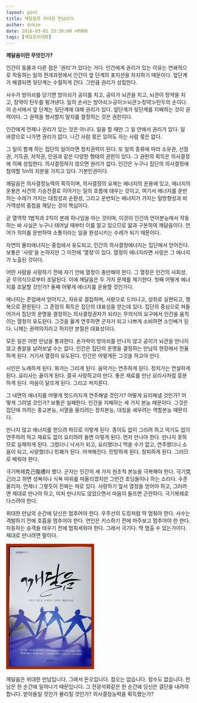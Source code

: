 ```yaml
---
layout: post
title: 깨달음은 위대한 만남이다
author: drkim
date: 2016-03-01 23:36:00 +0900
tags: [깨달음의대화]
---
```

**깨달음이란 무엇인가?**

  


인간이 동물과 다른 점은 '권리'가 있다는 거다. 인간에게 권리가 있는 이유는 연쇄적으로 작동하는 일의 전개과정에서 인간이 앞 단계의 포지션을 차지하기 때문이다. 앞단계가 해결되면 뒷단계는 수월하게 간다. 그만큼 권리가 성립한다.

  


사수가 방아쇠를 당기면 방아쇠가 공이를 치고, 공이가 뇌관을 치고, 뇌관이 장약을 치고, 장약이 탄두를 튕겨낸다. 일의 순서는 방아쇠≫공이≫뇌관≫장약≫탄두의 순이다. 이 순서에서 앞 단계는 뒷단계에 대해 권리가 있다. 앞단계가 뒷단계를 지배하는 것이 권력이다. 그 권력을 행사할지 말지를 결정하는 것은 권한이다. 

  


인간에게 언제나 권리가 있는 것은 아니다. 일을 할 때만 그 일 안에서 권리가 있다. 일 바깥으로 나가면 권리가 없다. 나간 사람 몫은 있어도 자는 사람 몫은 없다. 

  


그 일이 함께 하는 집단의 일이라면 정치권력이 된다. 또 일의 종류에 따라 소유권, 선점권, 기득권, 저작권, 인권과 같은 다양한 형태의 권한이 있다. 그 권한의 획득은 의사결정에 의해 성립한다. 의사결정하지 않으면 권리가 없다. 인간은 누구나 집단의 의사결정에 참여할 1/n의 지분을 가지고 있다. 기본인권이다.

  


깨달음은 의사결정능력의 획득이며, 의사결정의 요체는 에너지의 운용에 있고, 에너지의 운용은 사건의 기승전결로 이어가는 일의 흐름에 태우는 것이고, 여기서 에너지를 운반하는 수레가 가지는 대칭성과 순환성, 그리고 운반되는 에너지가 가지는 일방향성과 비가역성의 중첩을 깨닫는 것이 핵심이다. 

  


곧 열역학 1법칙과 2칙이 본래 하나임을 아는 것이며, 이것이 인간의 언어본능에서 작동하는 바 사실은 누구나 태어날 때부터 이를 알고 있으므로 앎과 구분하여 깨달음이다. 언어가 의미를 운반하여 소통이라는 일을 완성시키는 수레가 되기 때문이다. 

  


자연의 물리에너지는 중첩에서 유도되고, 인간의 의사결정에너지는 집단에서 얻어진다. 보통은 '사랑'을 논하지만 그 이전에 '열정'이 있다. 열정이 에너지라면 사랑은 그 에너지가 노출된 것이다. 

  


어떤 사람을 사랑하기 전에 자기 안에 열정이 충만해야 한다. 그 열정은 인간의 사회성, 곧 무의식으로부터 조달된다. 이에 깨달음은 두 가지 문제를 제기한다. 첫째 어떻게 에너지를 조달할 것인가? 둘째 어떻게 에너지를 운용할 것인가다. 

  


에너지는 존엄에서 얻어지고, 자유로 결집하며, 사랑으로 드러나고, 성취로 실현되고, 행복으로 환원된다. 그 존엄의 획득은 집단의 대표성을 얻는데 있다. 집단의 중심으로 쳐들어가서 집단의 운명을 결정하는 의사결정권자가 되라는 무의식의 요구에서 인간을 움직이는 열정이 유도된다. 그것을 옳게 연주하면 군자가 되고 나쁘게 소비하면 소인배가 된다. 니체는 권력의지라고 하지만 본질은 대표성이다.

  


모든 일은 어떤 만남을 통과한다. 손가락이 방아쇠를 만나지 않고 공이가 뇌관을 만나지 않고 총알을 날려보낼 수는 없다. 인간은 집단의 운명을 결정하는 만남의 현장에서 전율하게 된다. 거기서 열정이 유도된다. 인간은 어떻게든 그것을 하고야 만다.

  


시인은 노래하게 된다. 화가는 그리게 된다. 음악가는 연주하게 된다. 정치가는 연설하게 된다. 요리사는 끓이게 된다. 결국 사랑하고야 만다. 좋은 재료를 만난 요리사처럼 흥분하게 된다. 마음이 달뜨게 된다. 그리고 저지른다. 

  


그 내면의 에너지를 어떻게 멋드러지게 연주해낼 것인가? 어떻게 요리해낼 것인가? 어떻게 그려낼 것인가? 보통은 실패한다. 인간을 지배하는 세 가지 본능 때문이다. 그것은 집단에 끼려는 종교본능, 서열을 올리려는 정치본능, 대칭을 세우려는 역할본능 때문이다.

  


만나지 않고 에너지를 얻으려 하므로 이렇게 된다. 종이도 없이 그리려 하고 악기도 없이 연주하려 하고 재료도 없이 요리하려 들면 이렇게 된다. 먼저 만나야 한다. 만나지 못하므로 실패하게 된다. 그렸더니 낙서가 되고, 요리했더니 먹을 수가 없고, 연주했더니 소음이 되고, 사랑했더니 민폐가 된다. 어색해진다. 민망하게 된다. 창피하게 된다. 그러므로 배워야 한다. 

  


극기복례克己復禮라 했다. 군자는 인간의 세 가지 원초적 본능을 극복해야 한다. 극기克己라고 하면 성욕이나 식욕 따위를 떠올리겠지만 그런건 초딩들이나 하는 소리다. 수준 올리자. 언제나 그렇듯이 진짜는 따로 있다. 사랑하기 앞서 열정을 얻어야 하고, 그러려면 제대로 만나야 하고, 미처 만나지도 않았으면서 마음이 들뜨면 곤란하다. 극기복례로 다스려야 한다. 

  


위대한 만남의 순간에 당신은 멈추어야 한다. 우주선의 도킹처럼 딱 멈춰야 한다. 사수는 격발하기 전에 호흡을 멈추어야 한다. 연인은 키스하기 전에 마주보고 멈추어야 한 한다. 자동차는 승객을 태우기 전에 멈춰세워야 한다. 그래서 극기다. 딱 멈출 수 있는가이다. 제대로 만나려면 말이다. 

  



 ![](/files/attach/images/198/037/681/aDSC01523.JPG) 

  


깨달음은 위대한 만남입니다. 그래서 돈오입니다. 점오는 없습니다. 점수도 없습니다. 만남은 한 순간에 일어나기 때문입니다. 그 전광석화같은 한 순간에 당신은 결단을 내려야 합니다. 받아들일 것인가 물리칠 것인가? 의사결정능력을 획득했는가?